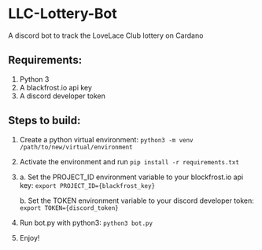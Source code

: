 # LLC-Lottery-Bot
A discord bot to track the LoveLace Club lottery on Cardano

## Requirements:
1. Python 3
1. A blackfrost.io api key
2. A discord developer token

## Steps to build:
1. Create a python virtual environment: `python3 -m venv /path/to/new/virtual/environment`
2. Activate the environment and run `pip install -r requirements.txt`
3. a. Set the PROJECT_ID environment variable to your blockfrost.io api key: `export PROJECT_ID={blackfrost_key}`

   b. Set the TOKEN environment variable to your discord developer token: `export TOKEN={discord_token}`
4. Run bot.py with python3: `python3 bot.py`
5. Enjoy!
